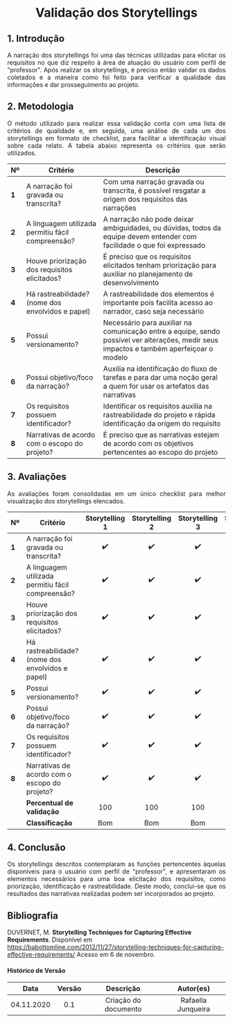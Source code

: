 # <center> Validação dos Storytellings

<div align="justify">

## 1. Introdução
A narração dos storytellings foi uma das técnicas utilizadas para elicitar os requisitos no que diz respeito à área de atuação do usuário com perfil de "professor". Após realizar os storytellings, é preciso então validar os dados coletados e a maneira como foi feito para verificar a qualidade das informações e dar prosseguimento ao projeto.

## 2. Metodologia 
O método utilizado para realizar essa validação conta com uma lista de critérios de qualidade e, em seguida, uma análise de cada um dos storytellings em formato de checklist, para facilitar a identificação visual sobre cada relato. A tabela abaixo representa os critérios que serão utilizados.

| Nº | <center>Critério | <center>Descrição |
|:---|:-----------------|:------------------|
| **1** | A narração foi gravada ou transcrita? | Com uma narração gravada ou transcrita, é possível resgatar a origem dos requisitos das narrações |
| **2** | A linguagem utilizada permitiu fácil compreensão? | A narração não pode deixar ambiguidades, ou dúvidas, todos da equipe devem entender com facilidade o que foi expressado|
| **3** | Houve priorização dos requisitos elicitados? | É preciso que os requisitos elicitados tenham priorização para auxiliar no planejamento de desenvolvimento |
| **4** | Há rastreabilidade? (nome dos envolvidos e papel) | A rastreabilidade dos elementos é importante pois facilita acesso ao narrador, caso seja necessário|
| **5** | Possui versionamento? | Necessário para auxiliar na comunicação entre a equipe, sendo possível ver alterações, medir seus impactos e também aperfeiçoar o modelo |
| **6** | Possui objetivo/foco da narração? | Auxilia na identificação do fluxo de tarefas e para dar uma noção geral a quem for usar os artefatos das narrativas |
| **7** | Os requisitos possuem identificador? | Identificar os requisitos auxilia na rastreabilidade do projeto e rápida identificação da origem do requisito |
| **8** | Narrativas de acordo com o escopo do projeto? | É preciso que as narrativas estejam de acordo com os objetivos  pertencentes ao escopo do projeto |

## 3. Avaliações
As avaliações foram consolidadas em um único checklist para melhor visualização dos storytellings elencados.

|   Nº  | <center>Critério | Storytelling 1 | Storytelling 2 | Storytelling 3 | Storytelling 4 | 
|:------|:-----------------|:--------------:|:--------------:|:--------------:|:--------------:|
| **1** | A narração foi gravada ou transcrita? | ✔️ | ✔️ | ✔️ | ✔️ |
| **2** | A linguagem utilizada permitiu fácil compreensão? |  ✔️ | ✔️ | ✔️ | ✔️ |
| **3** | Houve priorização dos requisitos elicitados? |  ✔️ | ✔️ | ✔️ | ✔️ |
| **4** | Há rastreabilidade? (nome dos envolvidos e papel) | ✔️ | ✔️ | ✔️ | ✔️ |
| **5** | Possui versionamento? |  ✔️ | ✔️ | ✔️ | ✔️ |
| **6** | Possui objetivo/foco da narração? |  ✔️ | ✔️ | ✔️ | ✔️ |
| **7** | Os requisitos possuem identificador? | ✔️ | ✔️ | ✔️ | ✔️ |
| **8** | Narrativas de acordo com o escopo do projeto? | ✔️ | ✔️ | ✔️ | ✔️ |
|       | **Percentual de validação** | 100 | 100 | 100 | 100 |
|       | **Classificação** | Bom |Bom |Bom |Bom |
 
## 4. Conclusão
Os storytellings descritos contemplaram as funções pertencentes àquelas disponíveis para o usuário com perfil de "professor", e apresentaram os elementos necessários para uma boa elicitação dos requisitos, como priorização, identificação e rastreabilidade. Deste modo, conclui-se que os resultados das narrativas realizadas podem ser incorporados ao projeto.

</div>

## Bibliografia
DUVERNET, M. **Storytelling Techniques for Capturing Effective Requirements**. Disponível em https://babottomline.com/2012/11/27/storytelling-techniques-for-capturing-effective-requirements/ Acesso em 6 de novembro.


#### Histórico de Versão
| Data       | Versão | Descrição                  | Autor(es)          |
|:----------:|:------:|:--------------------------:|:------------------:|
| 04.11.2020 | 0.1    | Criação do documento       | Rafaella Junqueira |